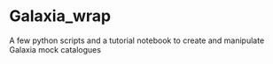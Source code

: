 # Galaxia_wrap
A few python scripts and a tutorial notebook to create and manipulate Galaxia mock catalogues
